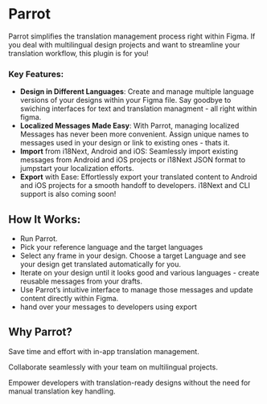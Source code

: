 # Parrot

Parrot simplifies the translation management process right within Figma. If you deal with multilingual design projects and want to streamline your translation workflow, this plugin is for you! 

### Key Features:

* **Design in Different Languages**: Create and manage multiple language versions of your designs within your Figma file. Say goodbye to swiching interfaces for text and translation managment - all right within figma.
* **Localized Messages Made Easy**: With Parrot, managing localized Messages has never been more convenient. Assign unique names to messages used in your design or link to existing ones - thats it. 
* **Import** from i18Next, Android and iOS: Seamlessly import existing messages from Android and iOS projects or i18Next JSON format to jumpstart your localization efforts.
* **Export** with Ease: Effortlessly export your translated content to Android and iOS projects for a smooth handoff to developers. i18Next and CLI support is also coming soon!

## How It Works:

* Run Parrot.
* Pick your reference language and the target languages
* Select any frame in your design. Choose a target Language and see your design get translated automatically for you.
* Iterate on your design until it looks good and various languages - create reusable messages from your drafts. 
* Use Parrot’s intuitive interface to manage those messages and update content directly within Figma.
* hand over your messages to developers using export

## Why Parrot?

Save time and effort with in-app translation management.

Collaborate seamlessly with your team on multilingual projects.

Empower developers with translation-ready designs without the need for manual translation key handling.

